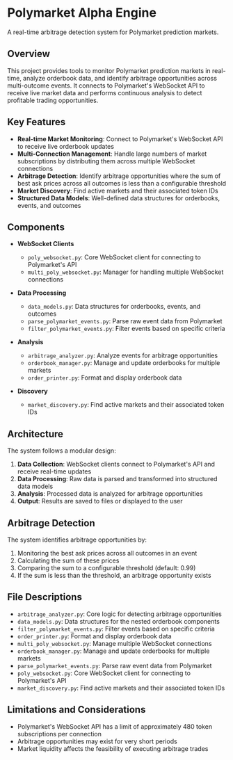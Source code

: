 # Polymarket Alpha Engine

A real-time arbitrage detection system for Polymarket prediction markets.

## Overview

This project provides tools to monitor Polymarket prediction markets in real-time, analyze orderbook data, and identify arbitrage opportunities across multi-outcome events. It connects to Polymarket's WebSocket API to receive live market data and performs continuous analysis to detect profitable trading opportunities.

## Key Features

- **Real-time Market Monitoring**: Connect to Polymarket's WebSocket API to receive live orderbook updates
- **Multi-Connection Management**: Handle large numbers of market subscriptions by distributing them across multiple WebSocket connections
- **Arbitrage Detection**: Identify arbitrage opportunities where the sum of best ask prices across all outcomes is less than a configurable threshold
- **Market Discovery**: Find active markets and their associated token IDs
- **Structured Data Models**: Well-defined data structures for orderbooks, events, and outcomes

## Components

- **WebSocket Clients**
  - `poly_websocket.py`: Core WebSocket client for connecting to Polymarket's API
  - `multi_poly_websocket.py`: Manager for handling multiple WebSocket connections

- **Data Processing**
  - `data_models.py`: Data structures for orderbooks, events, and outcomes
  - `parse_polymarket_events.py`: Parse raw event data from Polymarket
  - `filter_polymarket_events.py`: Filter events based on specific criteria

- **Analysis**
  - `arbitrage_analyzer.py`: Analyze events for arbitrage opportunities
  - `orderbook_manager.py`: Manage and update orderbooks for multiple markets
  - `order_printer.py`: Format and display orderbook data

- **Discovery**
  - `market_discovery.py`: Find active markets and their associated token IDs

## Architecture

The system follows a modular design:

1. **Data Collection**: WebSocket clients connect to Polymarket's API and receive real-time updates
2. **Data Processing**: Raw data is parsed and transformed into structured data models
3. **Analysis**: Processed data is analyzed for arbitrage opportunities
4. **Output**: Results are saved to files or displayed to the user

## Arbitrage Detection

The system identifies arbitrage opportunities by:

1. Monitoring the best ask prices across all outcomes in an event
2. Calculating the sum of these prices
3. Comparing the sum to a configurable threshold (default: 0.99)
4. If the sum is less than the threshold, an arbitrage opportunity exists

## File Descriptions

- `arbitrage_analyzer.py`: Core logic for detecting arbitrage opportunities
- `data_models.py`: Data structures for the nested orderbook components
- `filter_polymarket_events.py`: Filter events based on specific criteria
- `order_printer.py`: Format and display orderbook data
- `multi_poly_websocket.py`: Manage multiple WebSocket connections
- `orderbook_manager.py`: Manage and update orderbooks for multiple markets
- `parse_polymarket_events.py`: Parse raw event data from Polymarket
- `poly_websocket.py`: Core WebSocket client for connecting to Polymarket's API
- `market_discovery.py`: Find active markets and their associated token IDs

## Limitations and Considerations

- Polymarket's WebSocket API has a limit of approximately 480 token subscriptions per connection
- Arbitrage opportunities may exist for very short periods
- Market liquidity affects the feasibility of executing arbitrage trades
